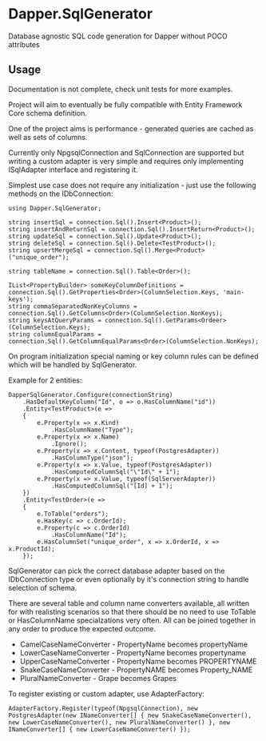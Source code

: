 # Dapper.SqlGenerator
Database agnostic SQL code generation for Dapper without POCO attributes

## Usage

Documentation is not complete, check unit tests for more examples.

Project will aim to eventually be fully compatible with Entity Framework Core schema definition.

One of the project aims is performance - generated queries are cached as well as sets of columns.

Currently only NpgsqlConnection and SqlConnection are supported but writing a custom adapter is very simple and requires only implementing ISqlAdapter interface and registering it.

Simplest use case does not require any initialization - just use the following methods on the IDbConnection:

    using Dapper.SqlGenerator;
    
    string insertSql = connection.Sql().Insert<Product>();
    string insertAndReturnSql = connection.Sql().InsertReturn<Product>();
    string updateSql = connection.Sql().Update<Product>();
    string deleteSql = connection.Sql().Delete<TestProduct>();
    string upsertMergeSql = connection.Sql().Merge<Product>("unique_order");

    string tableName = connection.Sql().Table<Order>();

    IList<PropertyBuilder> someKeyColumnDefinitions = connection.Sql().GetProperties<Order>(ColumnSelection.Keys, 'main-keys');
    string commaSeparatedNonKeyColumns = connection.Sql().GetColumns<Order>(ColumnSelection.NonKeys);
    string keysAtQueryParams = connection.Sql().GetParams<Ordeer>(ColumnSelection.Keys);
    string columnEqualParams = connection.Sql().GetColumnEqualParams<Order>(ColumnSelection.NonKeys);

On program initialization special naming or key column rules can be defined which will be handled by SqlGenerator.

Example for 2 entities:

    DapperSqlGenerator.Configure(connectionString)
        .HasDefaultKeyColumn("Id", o => o.HasColumnName("id"))
        .Entity<TestProduct>(e =>
        {
            e.Property(x => x.Kind)
                .HasColumnName("Type");
            e.Property(x => x.Name)
                .Ignore();
            e.Property(x => x.Content, typeof(PostgresAdapter))
                .HasColumnType("json");
            e.Property(x => x.Value, typeof(PostgresAdapter))
                .HasComputedColumnSql("\"Id\" + 1");
            e.Property(x => x.Value, typeof(SqlServerAdapter))
                .HasComputedColumnSql("[Id] + 1");
        })
        .Entity<TestOrder>(e =>
        {
            e.ToTable("orders");
            e.HasKey(c => c.OrderId);
            e.Property(c => c.OrderId)
                .HasColumnName("Id");
            e.HasColumnSet("unique_order", x => x.OrderId, x => x.ProductId);
        });

SqlGenerator can pick the correct database adapter based on the IDbConnection type or even optionally by it's connection string to handle selection of schema.

There are several table and column name converters available, all written for with realisting scenarios so that there should be no need to use ToTable or HasColumnName specialzations very often.
All can be joined together in any order to produce the expected outcome.

 - CamelCaseNameConverter - PropertyName becomes propertyName
 - LowerCaseNameConverter - PropertyName becomes propertyname
 - UpperCaseNameConverter - PropertyName becomes PROPERTYNAME
 - SnakeCaseNameConverter - PropertyNAME becomes Property_NAME
 - PluralNameConverter - Grape becomes Grapes

To register existing or custom adapter, use AdapterFactory:

    AdapterFactory.Register(typeof(NpgsqlConnection), new PostgresAdapter(new INameConverter[] { new SnakeCaseNameConverter(), new LowerCaseNameConverter(), new PluralNameConverter() }, new INameConverter[] { new LowerCaseNameConverter() });
